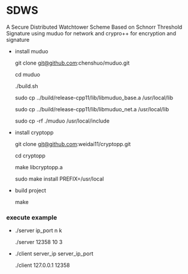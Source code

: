 # SDWS
A Secure Distributed Watchtower Scheme Based on Schnorr Threshold Signature
using muduo for network and crypro++ for encryption and signature

- install muduo

  git clone git@github.com:chenshuo/muduo.git

  cd muduo

  ./build.sh

  sudo cp ../build/release-cpp11/lib/libmuduo_base.a /usr/local/lib

  sudo cp ../build/release-cpp11/lib/libmuduo_net.a /usr/local/lib

  sudo cp -rf ./muduo /usr/local/include

- install cryptopp

  git clone git@github.com:weidai11/cryptopp.git

  cd cryptopp

  make libcryptopp.a

  sudo make install PREFIX=/usr/local

- build project

  make

### execute example

- ./server ip_port n k

  ./server 12358 10 3

- ./client server_ip server_ip_port

  ./client 127.0.0.1 12358
